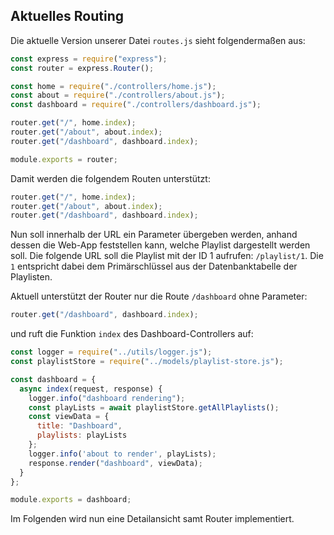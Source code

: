 ## Aktuelles Routing

Die aktuelle Version unserer Datei `routes.js` sieht folgendermaßen aus:
~~~ js
const express = require("express"); 
const router = express.Router(); 

const home = require("./controllers/home.js"); 
const about = require("./controllers/about.js"); 
const dashboard = require("./controllers/dashboard.js"); 

router.get("/", home.index); 
router.get("/about", about.index); 
router.get("/dashboard", dashboard.index); 

module.exports = router; 
~~~

Damit werden die folgendem Routen unterstützt: 
~~~ js
router.get("/", home.index);
router.get("/about", about.index);
router.get("/dashboard", dashboard.index);
~~~

Nun soll innerhalb der URL ein Parameter übergeben werden, anhand dessen die Web-App feststellen kann, welche Playlist dargestellt werden soll. Die folgende URL soll die Playlist mit der ID 1 aufrufen:
`/playlist/1`. Die `1` entspricht dabei dem Primärschlüssel aus der Datenbanktabelle der Playlisten.

Aktuell unterstützt der Router nur die Route `/dashboard` ohne Parameter: 

~~~ js
router.get("/dashboard", dashboard.index);
~~~

und ruft die Funktion `index` des Dashboard-Controllers auf: 

~~~ js
const logger = require("../utils/logger.js"); 
const playlistStore = require("../models/playlist-store.js"); 

const dashboard = { 
  async index(request, response) { 
    logger.info("dashboard rendering"); 
    const playLists = await playlistStore.getAllPlaylists(); 
    const viewData = { 
      title: "Dashboard", 
      playlists: playLists 
    }; 
    logger.info('about to render', playLists); 
    response.render("dashboard", viewData); 
  } 
}; 

module.exports = dashboard; 
~~~

Im Folgenden wird nun eine Detailansicht samt Router implementiert.